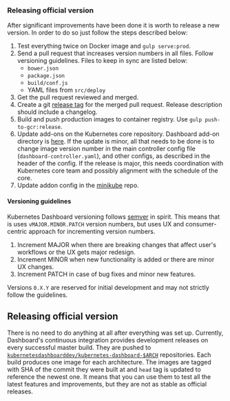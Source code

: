 ### Releasing official version

After significant improvements have been done it is worth to release a new version. In order to do so just follow the steps described below:

1. Test everything twice on Docker image and `gulp serve:prod`.
2. Send a pull request that increases version numbers in all files. Follow versioning guidelines. Files to keep in sync are listed below:
   - `bower.json`
   - `package.json`
   - `build/conf.js`
   - YAML files from `src/deploy`
3. Get the pull request reviewed and merged.
4. Create a git [release tag](https://github.com/kubernetes/dashboard/releases/) for the merged pull request. Release description should include a changelog.
5. Build and push production images to container registry. Use `gulp push-to-gcr:release`.
6. Update add-ons on the Kubernetes core repository. Dashboard add-on directory is [here](https://github.com/kubernetes/kubernetes/tree/master/cluster/addons/dashboard). If the update is minor, all that needs to be done is to change image version number in the main controller config file (`dashboard-controller.yaml`), and other configs, as described in the header of the config. If the release is major, this needs coordination with Kubernetes core team and possibly alignment with the schedule of the core.
7. Update addon config in the [minikube](https://github.com/kubernetes/minikube/tree/master/deploy/addons) repo.

#### Versioning guidelines

Kubernetes Dashboard versioning follows [semver](http://semver.org/) in spirit. This means
that is uses `vMAJOR.MINOR.PATCH` version numbers, but uses UX and consumer-centric approach for
incrementing version numbers.

1. Increment MAJOR when there are breaking changes that affect user's workflows or the UX gets
   major redesign.
1. Increment MINOR when new functionality is added or there are minor UX changes.
1. Increment PATCH in case of bug fixes and minor new features.

Versions `0.X.Y` are reserved for initial development and may not strictly follow the guidelines.

## Releasing official version

There is no need to do anything at all after everything was set up. Currently, Dashboard's continuous integration provides development releases on every successful master build. They are pushed to [`kubernetesdashboarddev/kubernetes-dashboard-$ARCH`](https://hub.docker.com/r/kubernetesdashboarddev)
repositories. Each build produces one image for each architecture. The images are tagged
with SHA of the commit they were built at and `head` tag is updated to reference the newest one. It means that you can use them to test all the latest features and improvements, but they are not as stable as official releases.